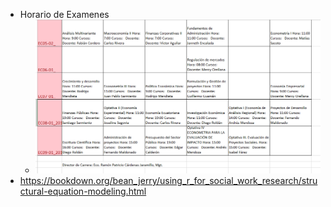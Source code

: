 - Horario de Examenes
	- ![image.png](../assets/image_1643639019380_0.png)
- https://bookdown.org/bean_jerry/using_r_for_social_work_research/structural-equation-modeling.html